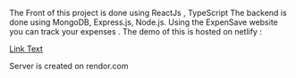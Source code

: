 The Front of this project is done using ReactJs , TypeScript
The backend is done using MongoDB, Express.js, Node.js.
Using the ExpenSave website you can track your expenses . 
The demo of this is hosted on netlify :

[Link Text](https://xpensave.netlify.app/)

Server is created on rendor.com
